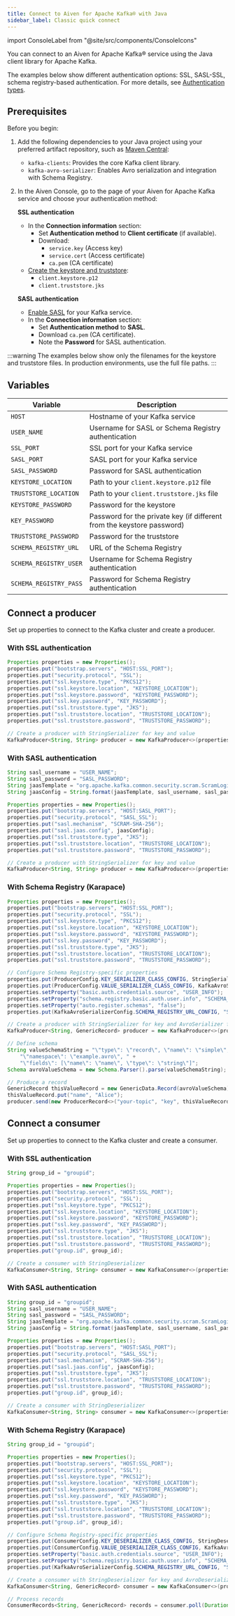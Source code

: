 ```yaml
---
title: Connect to Aiven for Apache Kafka® with Java
sidebar_label: Classic quick connect
---
```

import ConsoleLabel from "@site/src/components/ConsoleIcons"

You can connect to an Aiven for Apache Kafka® service using the Java client library for Apache Kafka.

The examples below show different authentication options: SSL, SASL-SSL, schema
registry-based authentication. For more details,
see [Authentication types](/docs/products/kafka/concepts/auth-types).

## Prerequisites

Before you begin:

1. Add the following dependencies to your Java project using your preferred
   artifact repository, such as [Maven Central](https://maven.apache.org/index.html):

   - `kafka-clients`: Provides the core Kafka client library.
   - `kafka-avro-serializer`: Enables Avro serialization and integration with
     Schema Registry.

1. In the Aiven Console, go to the <ConsoleLabel name="overview"/> page of your
   Aiven for Apache Kafka service and choose your authentication method:

   **SSL authentication**
   - In the **Connection information** section:
     - Set **Authentication method** to **Client certificate** (if available).
     - Download:
       - `service.key` (Access key)
       - `service.cert` (Access certificate)
       - `ca.pem` (CA certificate)
   - [Create the keystore and truststore](/docs/products/kafka/howto/keystore-truststore):
     - `client.keystore.p12`
     - `client.truststore.jks`

   **SASL authentication**
   - [Enable SASL](/docs/products/kafka/howto/kafka-sasl-auth) for your Kafka service.
   - In the **Connection information** section:
     - Set **Authentication method** to **SASL**.
     - Download `ca.pem` (CA certificate).
     - Note the **Password** for SASL authentication.

:::warning
The examples below show only the filenames for the keystore and truststore files.
In production environments, use the full file paths.
:::

## Variables

| Variable   | Description |
|------------|-------------|
| `HOST` | Hostname of your Kafka service |
| `USER_NAME` | Username for SASL or Schema Registry authentication |
| `SSL_PORT` | SSL port for your Kafka service |
| `SASL_PORT` | SASL port for your Kafka service |
| `SASL_PASSWORD` | Password for SASL authentication |
| `KEYSTORE_LOCATION` | Path to your `client.keystore.p12` file |
| `TRUSTSTORE_LOCATION` | Path to your `client.truststore.jks` file |
| `KEYSTORE_PASSWORD` | Password for the keystore |
| `KEY_PASSWORD` | Password for the private key (if different from the keystore password) |
| `TRUSTSTORE_PASSWORD` | Password for the truststore |
| `SCHEMA_REGISTRY_URL` | URL of the Schema Registry |
| `SCHEMA_REGISTRY_USER` | Username for Schema Registry authentication |
| `SCHEMA_REGISTRY_PASS` | Password for Schema Registry authentication |

## Connect a producer

Set up properties to connect to the Kafka cluster and create a producer.

### With SSL authentication

```java
Properties properties = new Properties();
properties.put("bootstrap.servers", "HOST:SSL_PORT");
properties.put("security.protocol", "SSL");
properties.put("ssl.keystore.type", "PKCS12");
properties.put("ssl.keystore.location", "KEYSTORE_LOCATION");
properties.put("ssl.keystore.password", "KEYSTORE_PASSWORD");
properties.put("ssl.key.password", "KEY_PASSWORD");
properties.put("ssl.truststore.type", "JKS");
properties.put("ssl.truststore.location", "TRUSTSTORE_LOCATION");
properties.put("ssl.truststore.password", "TRUSTSTORE_PASSWORD");

// Create a producer with StringSerializer for key and value
KafkaProducer<String, String> producer = new KafkaProducer<>(properties, new StringSerializer(), new StringSerializer());
```

### With SASL authentication

```java
String sasl_username = "USER_NAME";
String sasl_password = "SASL_PASSWORD";
String jaasTemplate = "org.apache.kafka.common.security.scram.ScramLoginModule required username=\"%s\" password=\"%s\";";
String jaasConfig = String.format(jaasTemplate, sasl_username, sasl_password);

Properties properties = new Properties();
properties.put("bootstrap.servers", "HOST:SASL_PORT");
properties.put("security.protocol", "SASL_SSL");
properties.put("sasl.mechanism", "SCRAM-SHA-256");
properties.put("sasl.jaas.config", jaasConfig);
properties.put("ssl.truststore.type", "JKS");
properties.put("ssl.truststore.location", "TRUSTSTORE_LOCATION");
properties.put("ssl.truststore.password", "TRUSTSTORE_PASSWORD");

// Create a producer with StringSerializer for key and value
KafkaProducer<String, String> producer = new KafkaProducer<>(properties, new StringSerializer(), new StringSerializer());
```

### With Schema Registry (Karapace)

```java
Properties properties = new Properties();
properties.put("bootstrap.servers", "HOST:SSL_PORT");
properties.put("security.protocol", "SSL");
properties.put("ssl.keystore.type", "PKCS12");
properties.put("ssl.keystore.location", "KEYSTORE_LOCATION");
properties.put("ssl.keystore.password", "KEYSTORE_PASSWORD");
properties.put("ssl.key.password", "KEY_PASSWORD");
properties.put("ssl.truststore.type", "JKS");
properties.put("ssl.truststore.location", "TRUSTSTORE_LOCATION");
properties.put("ssl.truststore.password", "TRUSTSTORE_PASSWORD");

// Configure Schema Registry-specific properties
properties.put(ProducerConfig.KEY_SERIALIZER_CLASS_CONFIG, StringSerializer.class.getName());
properties.put(ProducerConfig.VALUE_SERIALIZER_CLASS_CONFIG, KafkaAvroSerializer.class.getName());
properties.setProperty("basic.auth.credentials.source", "USER_INFO");
properties.setProperty("schema.registry.basic.auth.user.info", "SCHEMA_REGISTRY_USER:SCHEMA_REGISTRY_PASS");
properties.setProperty("auto.register.schemas", "false");
properties.put(KafkaAvroSerializerConfig.SCHEMA_REGISTRY_URL_CONFIG, "SCHEMA_REGISTRY_URL");

// Create a producer with StringSerializer for key and AvroSerializer for value
KafkaProducer<String, GenericRecord> producer = new KafkaProducer<>(properties);

// Define schema
String valueSchemaString = "\"type\": \"record\", \"name\": \"simple\"," +
    "\"namespace\": \"example.avro\", " +
    "\"fields\": [\"name\": \"name\", \"type\": \"string\"]";
Schema avroValueSchema = new Schema.Parser().parse(valueSchemaString);

// Produce a record
GenericRecord thisValueRecord = new GenericData.Record(avroValueSchema);
thisValueRecord.put("name", "Alice");
producer.send(new ProducerRecord<>("your-topic", "key", thisValueRecord));
```

## Connect a consumer

Set up properties to connect to the Kafka cluster and create a consumer.

### With SSL authentication

```java
String group_id = "groupid";

Properties properties = new Properties();
properties.put("bootstrap.servers", "HOST:SSL_PORT");
properties.put("security.protocol", "SSL");
properties.put("ssl.keystore.type", "PKCS12");
properties.put("ssl.keystore.location", "KEYSTORE_LOCATION");
properties.put("ssl.keystore.password", "KEYSTORE_PASSWORD");
properties.put("ssl.key.password", "KEY_PASSWORD");
properties.put("ssl.truststore.type", "JKS");
properties.put("ssl.truststore.location", "TRUSTSTORE_LOCATION");
properties.put("ssl.truststore.password", "TRUSTSTORE_PASSWORD");
properties.put("group.id", group_id);

// Create a consumer with StringDeserializer
KafkaConsumer<String, String> consumer = new KafkaConsumer<>(properties, new StringDeserializer(), new StringDeserializer());
```

### With SASL authentication

```java
String group_id = "groupid";
String sasl_username = "USER_NAME";
String sasl_password = "SASL_PASSWORD";
String jaasTemplate = "org.apache.kafka.common.security.scram.ScramLoginModule required username=\"%s\" password=\"%s\";";
String jaasConfig = String.format(jaasTemplate, sasl_username, sasl_password);

Properties properties = new Properties();
properties.put("bootstrap.servers", "HOST:SASL_PORT");
properties.put("security.protocol", "SASL_SSL");
properties.put("sasl.mechanism", "SCRAM-SHA-256");
properties.put("sasl.jaas.config", jaasConfig);
properties.put("ssl.truststore.type", "JKS");
properties.put("ssl.truststore.location", "TRUSTSTORE_LOCATION");
properties.put("ssl.truststore.password", "TRUSTSTORE_PASSWORD");
properties.put("group.id", group_id);

// Create a consumer with StringDeserializer
KafkaConsumer<String, String> consumer = new KafkaConsumer<>(properties, new StringDeserializer(), new StringDeserializer());
```

### With Schema Registry (Karapace)

```java
String group_id = "groupid";

Properties properties = new Properties();
properties.put("bootstrap.servers", "HOST:SSL_PORT");
properties.put("security.protocol", "SSL");
properties.put("ssl.keystore.type", "PKCS12");
properties.put("ssl.keystore.location", "KEYSTORE_LOCATION");
properties.put("ssl.keystore.password", "KEYSTORE_PASSWORD");
properties.put("ssl.key.password", "KEY_PASSWORD");
properties.put("ssl.truststore.type", "JKS");
properties.put("ssl.truststore.location", "TRUSTSTORE_LOCATION");
properties.put("ssl.truststore.password", "TRUSTSTORE_PASSWORD");
properties.put("group.id", group_id);

// Configure Schema Registry-specific properties
properties.put(ConsumerConfig.KEY_DESERIALIZER_CLASS_CONFIG, StringDeserializer.class.getName());
properties.put(ConsumerConfig.VALUE_DESERIALIZER_CLASS_CONFIG, KafkaAvroDeserializer.class.getName());
properties.setProperty("basic.auth.credentials.source", "USER_INFO");
properties.setProperty("schema.registry.basic.auth.user.info", "SCHEMA_REGISTRY_USER:SCHEMA_REGISTRY_PASS");
properties.put(KafkaAvroSerializerConfig.SCHEMA_REGISTRY_URL_CONFIG, "SCHEMA_REGISTRY_URL");

// Create a consumer with StringDeserializer for key and AvroDeserializer for value
KafkaConsumer<String, GenericRecord> consumer = new KafkaConsumer<>(properties);

// Process records
ConsumerRecords<String, GenericRecord> records = consumer.poll(Duration.ofMillis(100));
```
